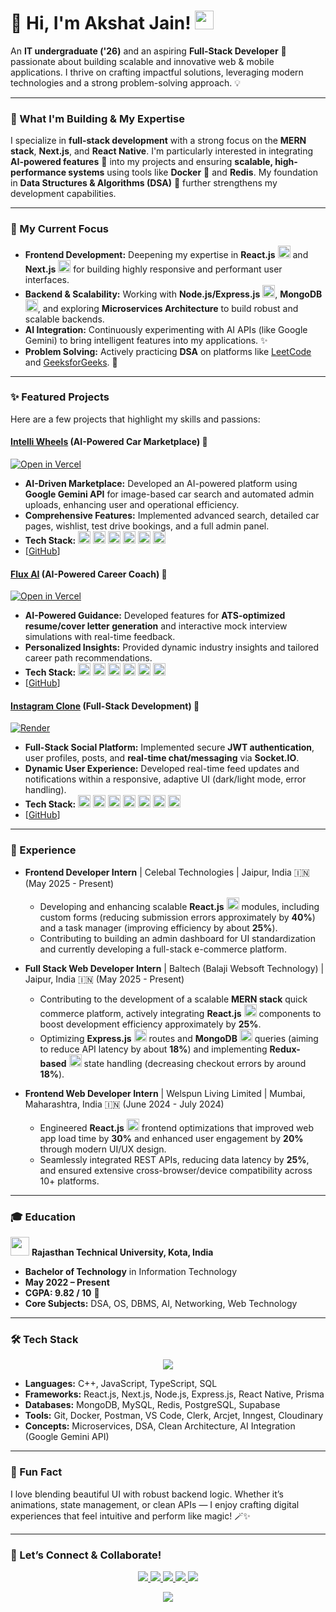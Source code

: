 # 👋 Hi, I'm Akshat Jain! <img src="https://media.giphy.com/media/hvRJCLFz95o5kyEf4g/giphy.gif" width="30px">

An **IT undergraduate ('26)** and an aspiring **Full-Stack Developer** 🚀 passionate about building scalable and innovative web & mobile applications. I thrive on crafting impactful solutions, leveraging modern technologies and a strong problem-solving approach. 💡

---

### 🚀 What I'm Building & My Expertise

I specialize in **full-stack development** with a strong focus on the **MERN stack**, **Next.js**, and **React Native**. I'm particularly interested in integrating **AI-powered features** 🤖 into my projects and ensuring **scalable, high-performance systems** using tools like **Docker** 🐳 and **Redis**. My foundation in **Data Structures & Algorithms (DSA)** 💪 further strengthens my development capabilities.

---

### 🌱 My Current Focus

* **Frontend Development:** Deepening my expertise in **React.js** <img src="https://img.shields.io/badge/react-%2320232a.svg?style=for-the-badge&logo=react&logoColor=%2361DAFB" height="20px"> and **Next.js** <img src="https://img.shields.io/badge/Next.js-black?style=for-the-badge&logo=next.js&logoColor=white" height="20px"> for building highly responsive and performant user interfaces.
* **Backend & Scalability:** Working with **Node.js/Express.js** <img src="https://img.shields.io/badge/node.js-%2343853D.svg?style=for-the-badge&logo=node.js&logoColor=white" height="20px">, **MongoDB** <img src="https://img.shields.io/badge/MongoDB-%234EA94B.svg?style=for-the-badge&logo=mongodb&logoColor=white" height="20px">, and exploring **Microservices Architecture** to build robust and scalable backends.
* **AI Integration:** Continuously experimenting with AI APIs (like Google Gemini) to bring intelligent features into my applications. ✨
* **Problem Solving:** Actively practicing **DSA** on platforms like [LeetCode](https://leetcode.com/u/with_akshat) and [GeeksforGeeks](https://www.geeksforgeeks.org/user/akshatja0zdw/). 🧠

---

### ✨ Featured Projects

Here are a few projects that highlight my skills and passions:

#### **<a href="https://intelli-wheels-akshat.vercel.app/">Intelli Wheels</a>** (AI-Powered Car Marketplace) 🚗
[![Open in Vercel](https://vercel.com/button)](https://intelli-wheels-akshat.vercel.app/)
* **AI-Driven Marketplace:** Developed an AI-powered platform using **Google Gemini API** for image-based car search and automated admin uploads, enhancing user and operational efficiency.
* **Comprehensive Features:** Implemented advanced search, detailed car pages, wishlist, test drive bookings, and a full admin panel.
* **Tech Stack:** <img src="https://img.shields.io/badge/Next.js-black?style=for-the-badge&logo=next.js&logoColor=white" height="20px"> <img src="https://img.shields.io/badge/tailwindcss-%2338B2AC.svg?style=for-the-badge&logo=tailwind-css&logoColor=white" height="20px"> <img src="https://img.shields.io/badge/supabase-%233ECF8E.svg?style=for-the-badge&logo=supabase&logoColor=white" height="20px"> <img src="https://img.shields.io/badge/prisma-%232D3748.svg?style=for-the-badge&logo=prisma&logoColor=white" height="20px"> <img src="https://img.shields.io/badge/clerk-%23644AFF.svg?style=for-the-badge&logo=clerk&logoColor=white" height="20px"> <img src="https://img.shields.io/badge/google%20gemini-white?style=for-the-badge&logo=google-gemini&logoColor=black" height="20px">
* [[GitHub](https://github.com/Akshat090803/Intelli-Wheels)]

#### **<a href="https://flux-ai-akshat.vercel.app/">Flux AI</a>** (AI-Powered Career Coach) 💼
[![Open in Vercel](https://vercel.com/button)](https://flux-ai-akshat.vercel.app/)
* **AI-Powered Guidance:** Developed features for **ATS-optimized resume/cover letter generation** and interactive mock interview simulations with real-time feedback.
* **Personalized Insights:** Provided dynamic industry insights and tailored career path recommendations.
* **Tech Stack:** <img src="https://img.shields.io/badge/Next.js-black?style=for-the-badge&logo=next.js&logoColor=white" height="20px"> <img src="https://img.shields.io/badge/typescript-%23007ACC.svg?style=for-the-badge&logo=typescript&logoColor=white" height="20px"> <img src="https://img.shields.io/badge/tailwindcss-%2338B2AC.svg?style=for-the-badge&logo=tailwind-css&logoColor=white" height="20px"> <img src="https://img.shields.io/badge/inngest-white?style=for-the-badge&logoColor=black" height="20px"> <img src="https://img.shields.io/badge/prisma-%232D3748.svg?style=for-the-badge&logo=prisma&logoColor=white" height="20px"> <img src="https://img.shields.io/badge/postgresql-%23316192.svg?style=for-the-badge&logo=postgresql&logoColor=white" height="20px">
* [[GitHub](https://github.com/Akshat090803/Flux-Ai)]

#### **<a href="https://social-media-mern-project.onrender.com/">Instagram Clone</a>** (Full-Stack Development) 📱
[![Render](https://img.shields.io/badge/Render-4669ED?style=for-the-badge&logo=render&logoColor=white)](https://social-media-mern-project.onrender.com/)
* **Full-Stack Social Platform:** Implemented secure **JWT authentication**, user profiles, posts, and **real-time chat/messaging** via **Socket.IO**.
* **Dynamic User Experience:** Developed real-time feed updates and notifications within a responsive, adaptive UI (dark/light mode, error handling).
* **Tech Stack:** <img src="https://img.shields.io/badge/react-%2320232a.svg?style=for-the-badge&logo=react&logoColor=%2361DAFB" height="20px"> <img src="https://img.shields.io/badge/redux-%23593D88.svg?style=for-the-badge&logo=redux&logoColor=white" height="20px"> <img src="https://img.shields.io/badge/node.js-%2343853D.svg?style=for-the-badge&logo=node.js&logoColor=white" height="20px"> <img src="https://img.shields.io/badge/express.js-%23404d59.svg?style=for-the-badge&logo=express&logoColor=%23ffffff" height="20px"> <img src="https://img.shields.io/badge/mongodb-%234EA94B.svg?style=for-the-badge&logo=mongodb&logoColor=white" height="20px"> <img src="https://img.shields.io/badge/tailwindcss-%2338B2AC.svg?style=for-the-badge&logo=tailwind-css&logoColor=white" height="20px"> <img src="https://img.shields.io/badge/cloudinary-white?style=for-the-badge&logo=cloudinary&logoColor=black" height="20px">
* [[GitHub](https://github.com/Akshat090803/Social-Media-Mern-Project)]

---

### 💼 Experience

* **Frontend Developer Intern** | Celebal Technologies | Jaipur, India 🇮🇳 (May 2025 - Present)
    * Developing and enhancing scalable **React.js** <img src="https://img.shields.io/badge/react-%2320232a.svg?style=for-the-badge&logo=react&logoColor=%2361DAFB" height="20px"> modules, including custom forms (reducing submission errors approximately by **40%**) and a task manager (improving efficiency by about **25%**).
    * Contributing to building an admin dashboard for UI standardization and currently developing a full-stack e-commerce platform.

* **Full Stack Web Developer Intern** | Baltech (Balaji Websoft Technology) | Jaipur, India 🇮🇳 (May 2025 - Present)
    * Contributing to the development of a scalable **MERN stack** quick commerce platform, actively integrating **React.js** <img src="https://img.shields.io/badge/react-%2320232a.svg?style=for-the-badge&logo=react&logoColor=%2361DAFB" height="20px"> components to boost development efficiency approximately by **25%**.
    * Optimizing **Express.js** <img src="https://img.shields.io/badge/express.js-%23404d59.svg?style=for-the-badge&logo=express&logoColor=%23ffffff" height="20px"> routes and **MongoDB** <img src="https://img.shields.io/badge/mongodb-%234EA94B.svg?style=for-the-badge&logo=mongodb&logoColor=white" height="20px"> queries (aiming to reduce API latency by about **18%**) and implementing **Redux-based** <img src="https://img.shields.io/badge/redux-%23593D88.svg?style=for-the-badge&logo=redux&logoColor=white" height="20px"> state handling (decreasing checkout errors by around **18%**).

* **Frontend Web Developer Intern** | Welspun Living Limited | Mumbai, Maharashtra, India 🇮🇳 (June 2024 - July 2024)
    * Engineered **React.js** <img src="https://img.shields.io/badge/react-%2320232a.svg?style=for-the-badge&logo=react&logoColor=%2361DAFB" height="20px"> frontend optimizations that improved web app load time by **30%** and enhanced user engagement by **20%** through modern UI/UX design.
    * Seamlessly integrated REST APIs, reducing data latency by **25%**, and ensured extensive cross-browser/device compatibility across 10+ platforms.

---

### 🎓 Education

<img src="https://user-images.githubusercontent.com/74038190/229239828-98e8271a-6421-4f35-901d-555e37877c8e.gif" width="30"> **Rajasthan Technical University, Kota, India**

* **Bachelor of Technology** in Information Technology
* **May 2022 – Present**
* **CGPA: 9.82 / 10** 🌟
* **Core Subjects:** DSA, OS, DBMS, AI, Networking, Web Technology

---

### 🛠️ Tech Stack

<p align="center">
  <img src="https://skillicons.dev/icons?i=cpp,js,ts,react,nextjs,reactnative,nodejs,express,mongodb,mysql,redis,tailwind,docker,git,github,postman,vscode" />
</p>

* **Languages:** C++, JavaScript, TypeScript, SQL
* **Frameworks:** React.js, Next.js, Node.js, Express.js, React Native, Prisma
* **Databases:** MongoDB, MySQL, Redis, PostgreSQL, Supabase
* **Tools:** Git, Docker, Postman, VS Code, Clerk, Arcjet, Inngest, Cloudinary
* **Concepts:** Microservices, DSA, Clean Architecture, AI Integration (Google Gemini API)

---

### 💬 Fun Fact

I love blending beautiful UI with robust backend logic. Whether it’s animations, state management, or clean APIs — I enjoy crafting digital experiences that feel intuitive and perform like magic! 🪄✨

---

### 🔗 Let’s Connect & Collaborate!

<p align="center">
  <a href="mailto:akshatjain70233@gmail.com" target="_blank">
    <img src="https://img.shields.io/badge/Gmail-EA4335?style=for-the-badge&logo=gmail&logoColor=white" />
  </a>
  <a href="https://www.linkedin.com/in/withakshat" target="_blank">
    <img src="https://img.shields.io/badge/LinkedIn-0077B5?style=for-the-badge&logo=linkedin&logoColor=white" />
  </a>
  <a href="https://akshat-jain-portfolio.netlify.app" target="_blank">
    <img src="https://img.shields.io/badge/Portfolio-%23FF00FF?style=for-the-badge&logo=firefox&logoColor=white" />
  </a>
  <a href="https://leetcode.com/u/with_akshat" target="_blank">
    <img src="https://img.shields.io/badge/LeetCode-FFA116?style=for-the-badge&logo=leetcode&logoColor=black" />
  </a>
  <a href="https://www.geeksforgeeks.org/user/akshatja0zdw/" target="_blank">
    <img src="https://img.shields.io/badge/GFG-1f8b4c?style=for-the-badge&logo=geeksforgeeks&logoColor=white" />
  </a>
</p>

<p align="center">
  <img src="https://capsule-render.vercel.app/api?type=waving&color=00ffff&height=150&section=footer" />
</p>
